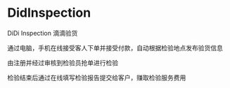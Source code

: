 # DidInspection
DiDi Inspection
滴滴验货

通过电脑，手机在线接受客人下单并接受付款，自动根据检验地点发布验货信息

由注册并经过审核到检验员抢单进行检验

检验结束后通过在线填写检验报告提交给客户，赚取检验服务费用
